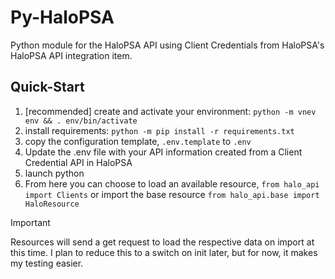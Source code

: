 # Py-HaloPSA

Python module for the HaloPSA API using Client Credentials from HaloPSA's HaloPSA API integration item.

## Quick-Start

1. [recommended] create and activate your environment: `python -m vnev env && . env/bin/activate`
2. install requirements: `python -m pip install -r requirements.txt`
3. copy the configuration template, `.env.template` to `.env`
4. Update the .env file with your API information created from a Client Credential API in HaloPSA
5. launch python
6. From here you can choose to load an available resource, `from halo_api import Clients`
or
import the base resource `from halo_api.base import HaloResource`

> [!Important]
> Resources will send a get request to load the respective data on import at this time.
> I plan to reduce this to a switch on init later, but for now, it makes my testing easier.
